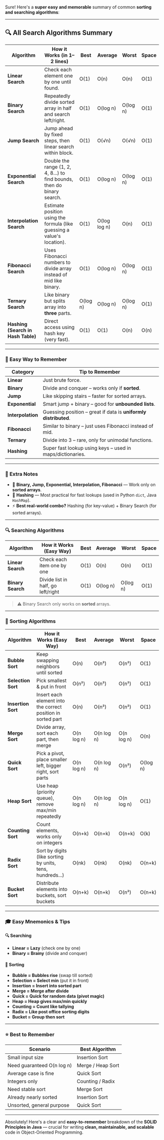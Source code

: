 Sure! Here's a **super easy and memorable** summary of common **sorting and searching algorithms**:

---

## 🔍 **All Search Algorithms Summary**

| Algorithm          | How it Works (in 1–2 lines)                                                  | Best     | Average   | Worst     | Space     |
|--------------------|------------------------------------------------------------------------------|----------|-----------|-----------|-----------|
| **Linear Search**  | Check each element one by one until found.                                  | O(1)     | O(n)      | O(n)      | O(1)      |
| **Binary Search**  | Repeatedly divide sorted array in half and search left/right.               | O(1)     | O(log n)  | O(log n)  | O(1)      |
| **Jump Search**    | Jump ahead by fixed steps, then linear search within block.                 | O(1)     | O(√n)     | O(√n)     | O(1)      |
| **Exponential Search** | Double the range (1, 2, 4, 8...) to find bounds, then do binary search. | O(1)     | O(log n)  | O(log n)  | O(1)      |
| **Interpolation Search** | Estimate position using the formula (like guessing a value's location). | O(1)     | O(log log n)| O(n)    | O(1)      |
| **Fibonacci Search** | Uses Fibonacci numbers to divide array instead of mid like binary.        | O(1)     | O(log n)  | O(log n)  | O(1)      |
| **Ternary Search** | Like binary but splits array into **three** parts.                          | O(log n) | O(log n)  | O(log n)  | O(1)      |
| **Hashing (Search in Hash Table)** | Direct access using hash key (very fast).                  | O(1)     | O(1)      | O(n)      | O(n)      |

---

### 🔑 Easy Way to Remember

| Category         | Tip to Remember |
|------------------|-----------------|
| **Linear**       | Just brute force. |
| **Binary**       | Divide and conquer – works only if **sorted**. |
| **Jump**         | Like skipping stairs – faster for sorted arrays. |
| **Exponential**  | Smart jump + binary – good for **unbounded lists**. |
| **Interpolation**| Guessing position – great if data is **uniformly distributed**. |
| **Fibonacci**    | Similar to binary – just uses Fibonacci instead of mid. |
| **Ternary**      | Divide into 3 – rare, only for unimodal functions. |
| **Hashing**      | Super fast lookup using keys – used in maps/dictionaries. |

---

### 📌 Extra Notes

- 🔄 **Binary, Jump, Exponential, Interpolation, Fibonacci** — Work only on **sorted arrays**.
- 🧠 **Hashing** — Most practical for fast lookups (used in Python `dict`, Java `HashMap`).
- ⚡ **Best real-world combo?** Hashing (for key-value) + Binary Search (for sorted arrays).

---


### 🔍 **Searching Algorithms**

| Algorithm     | How it Works (Easy Way)                           | Best      | Average   | Worst     | Space    |
|---------------|----------------------------------------------------|-----------|-----------|-----------|----------|
| **Linear Search** | Check each item one by one                     | O(1)      | O(n)      | O(n)      | O(1)     |
| **Binary Search** | Divide list in half, go left/right             | O(1)      | O(log n)  | O(log n)  | O(1)     |

> ⚠️ Binary Search only works on **sorted** arrays.

---

### 🔁 **Sorting Algorithms**

| Algorithm        | How it Works (Easy Way)                                            | Best      | Average   | Worst     | Space    |
|------------------|---------------------------------------------------------------------|-----------|-----------|-----------|----------|
| **Bubble Sort**  | Keep swapping neighbors until sorted                               | O(n)      | O(n²)     | O(n²)     | O(1)     |
| **Selection Sort** | Pick smallest & put in front                                     | O(n²)     | O(n²)     | O(n²)     | O(1)     |
| **Insertion Sort** | Insert each element into the correct position in sorted part     | O(n)      | O(n²)     | O(n²)     | O(1)     |
| **Merge Sort**   | Divide array, sort each part, then merge                          | O(n log n)| O(n log n)| O(n log n)| O(n)     |
| **Quick Sort**   | Pick a pivot, place smaller left, bigger right, sort parts         | O(n log n)| O(n log n)| O(n²)     | O(log n) |
| **Heap Sort**    | Use heap (priority queue), remove max/min repeatedly               | O(n log n)| O(n log n)| O(n log n)| O(1)     |
| **Counting Sort**| Count elements, works only on integers                             | O(n+k)    | O(n+k)    | O(n+k)    | O(k)     |
| **Radix Sort**   | Sort by digits (like sorting by units, tens, hundreds...)          | O(nk)     | O(nk)     | O(nk)     | O(n+k)   |
| **Bucket Sort**  | Distribute elements into buckets, sort buckets                     | O(n+k)    | O(n+k)    | O(n²)     | O(n+k)   |

---

### 🎓 Easy Mnemonics & Tips

#### 🔍 Searching
- **Linear = Lazy** (check one by one)
- **Binary = Brainy** (divide and conquer)

#### 🔁 Sorting
- **Bubble = Bubbles rise** (swap till sorted)
- **Selection = Select min** (put it in front)
- **Insertion = Insert into sorted part**
- **Merge = Merge after divide**
- **Quick = Quick for random data (pivot magic)**
- **Heap = Heap gives max/min quickly**
- **Counting = Count like tallying**
- **Radix = Like post office sorting digits**
- **Bucket = Group then sort**

---

### ⭐ Best to Remember

| Scenario                   | Best Algorithm     |
|----------------------------|--------------------|
| Small input size           | Insertion Sort     |
| Need guaranteed O(n log n) | Merge / Heap Sort  |
| Average case is fine       | Quick Sort         |
| Integers only              | Counting / Radix   |
| Need stable sort           | Merge Sort         |
| Already nearly sorted      | Insertion Sort     |
| Unsorted, general purpose  | Quick Sort         |

---



Absolutely! Here's a clear and **easy-to-remember** breakdown of the **SOLID Principles in Java** — crucial for writing **clean, maintainable, and scalable** code in Object-Oriented Programming.

